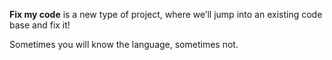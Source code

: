 **Fix my code** is a new type of project, where we’ll jump into an existing code base and fix it!

Sometimes you will know the language, sometimes not.

